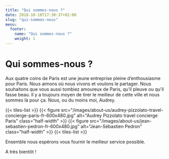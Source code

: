 ```yaml
---
title: "Qui sommes-nous ?"
date: 2018-10-18T17:30:37+02:00
slug: "qui-sommes-nous"
menu:
  footer:
    name: "Qui sommes-nous ?"
    weight: 1
---
```


# Qui sommes-nous ?

Aux quatre coins de Paris est une jeune entreprise pleine d’enthousiasme pour Paris. Nous aimons où nous vivons et voulons le partager. Nous souhaitons que vous aussi tombiez amoureux de Paris, qu’il pleuve ou qu'il fasse beau. Il y a toujours moyen de tirer le meilleur de cette ville et nous sommes là pour ça. Nous, ou du moins moi, Audrey.

{{< tiles-list >}}
  {{< figure src="/images/about-us/audrey-pizzolato-travel-concierge-paris-fr-600x480.jpg" alt="Audrey Pizzolato travel concierge Paris" class="half-width" >}}
  {{< figure src="/images/about-us/jean-sebastien-pedron-fr-600x480.jpg" alt="Jean-Sébastien Pedron" class="half-width" >}}
{{< tiles-list >}}

Ensemble nous espérons vous fournir le meilleur service possible.

A très bientôt !
